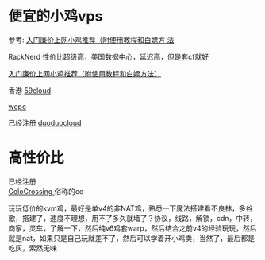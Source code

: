 # 便宜的小鸡vps

参考: [  入门廉价上网小鸡推荐（附使用教程和白嫖方 法](https://www.nodeseek.com/post-1112-1)

RackNerd   性价比超级高，美国数据中心，延迟高，但是套cf就好

[    入门廉价上网小鸡推荐（附使用教程和白嫖方法）](   https://www.nodeseek.com/post-1112-1 )


香港
[  59cloud  ](https://www.59cloud.com/register)

[     wepc](    
https://wepc.au/index.php/store/auvps)

已经注册
[      duoduocloud](  https://duocloud.net/index.php)


# 高性价比

已经注册  
[   ColoCrossing ](https://www.colocrossing.com/)   俗称的cc




玩玩低价的kvm鸡，最好是单v4的非NAT鸡，熟悉一下魔法搭建看不良林，多谷歌，搭建了，速度不理想，用不了多久就墙了？协议，线路，解锁，cdn，中转，商家，灵车，了解一下，然后纯v6鸡套warp，然后结合之前v4的经验玩玩，然后就是nat，如果只是自己玩就差不了，然后可以学着开小鸡卖，当然了，最后都是吃灰，索然无味